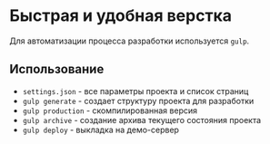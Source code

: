 # Быстрая и удобная верстка

Для автоматизации процесса разработки используется `gulp`.

## Использование

- `settings.json` - все параметры проекта и список страниц
- `gulp generate` - создает структуру проекта для разработки
- `gulp production` - скомпилированная версия
- `gulp archive` - создание архива текущего состояния проекта
- `gulp deploy` - выкладка на демо-сервер
